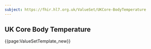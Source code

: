 ```yaml
---
subject: https://fhir.hl7.org.uk/ValueSet/UKCore-BodyTemperature
---
```

## UK Core Body Temperature

{{page:ValueSetTemplate_new}}